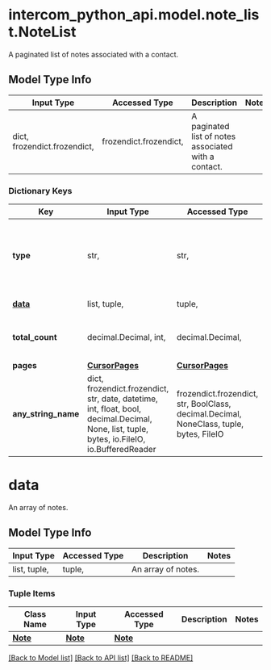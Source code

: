 # intercom_python_api.model.note_list.NoteList

A paginated list of notes associated with a contact.

## Model Type Info
Input Type | Accessed Type | Description | Notes
------------ | ------------- | ------------- | -------------
dict, frozendict.frozendict,  | frozendict.frozendict,  | A paginated list of notes associated with a contact. | 

### Dictionary Keys
Key | Input Type | Accessed Type | Description | Notes
------------ | ------------- | ------------- | ------------- | -------------
**type** | str,  | str,  | String representing the object&#x27;s type. Always has the value &#x60;list&#x60;. | [optional] 
**[data](#data)** | list, tuple,  | tuple,  | An array of notes. | [optional] 
**total_count** | decimal.Decimal, int,  | decimal.Decimal,  | A count of the total number of notes. | [optional] 
**pages** | [**CursorPages**](CursorPages.md) | [**CursorPages**](CursorPages.md) |  | [optional] 
**any_string_name** | dict, frozendict.frozendict, str, date, datetime, int, float, bool, decimal.Decimal, None, list, tuple, bytes, io.FileIO, io.BufferedReader | frozendict.frozendict, str, BoolClass, decimal.Decimal, NoneClass, tuple, bytes, FileIO | any string name can be used but the value must be the correct type | [optional]

# data

An array of notes.

## Model Type Info
Input Type | Accessed Type | Description | Notes
------------ | ------------- | ------------- | -------------
list, tuple,  | tuple,  | An array of notes. | 

### Tuple Items
Class Name | Input Type | Accessed Type | Description | Notes
------------- | ------------- | ------------- | ------------- | -------------
[**Note**](Note.md) | [**Note**](Note.md) | [**Note**](Note.md) |  | 

[[Back to Model list]](../../README.md#documentation-for-models) [[Back to API list]](../../README.md#documentation-for-api-endpoints) [[Back to README]](../../README.md)


